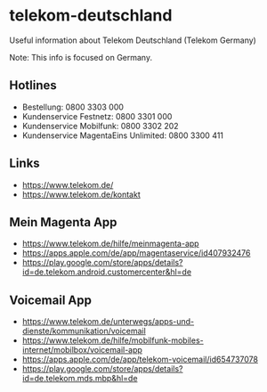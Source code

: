# telekom-deutschland
Useful information about Telekom Deutschland (Telekom Germany)

Note: This info is focused on Germany.

## Hotlines
- Bestellung: 0800 3303 000
- Kundenservice Festnetz: 0800 3301 000
- Kundenservice Mobilfunk: 0800 3302 202
- Kundenservice MagentaEins Unlimited: 0800 3300 411

## Links
- https://www.telekom.de/
- https://www.telekom.de/kontakt

## Mein Magenta App
- https://www.telekom.de/hilfe/meinmagenta-app
- https://apps.apple.com/de/app/magentaservice/id407932476
- https://play.google.com/store/apps/details?id=de.telekom.android.customercenter&hl=de

## Voicemail App
- https://www.telekom.de/unterwegs/apps-und-dienste/kommunikation/voicemail
- https://www.telekom.de/hilfe/mobilfunk-mobiles-internet/mobilbox/voicemail-app
- https://apps.apple.com/de/app/telekom-voicemail/id654737078
- https://play.google.com/store/apps/details?id=de.telekom.mds.mbp&hl=de


